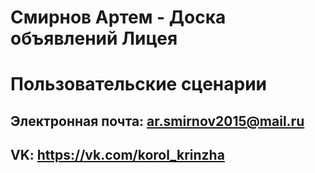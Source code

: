 # Смирнов Артем - Доска объявлений Лицея

# Пользовательские сценарии

## Электронная почта: ar.smirnov2015@mail.ru

## VK: https://vk.com/korol_krinzha


